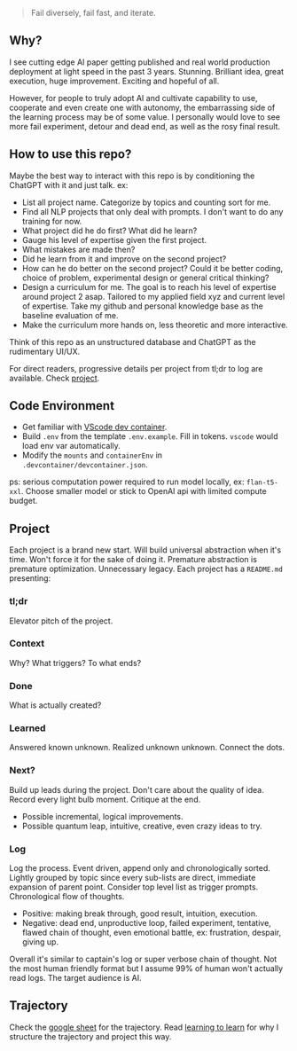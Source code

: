 > Fail diversely, fail fast, and iterate.

## Why?
I see cutting edge AI paper getting published and real world production deployment at light speed in the past 3 years. Stunning. Brilliant idea, great execution, huge improvement. Exciting and hopeful of all. 

However, for people to truly adopt AI and cultivate capability to use, cooperate and even create one with autonomy, the embarrassing side of the learning process may be of some value. I personally would love to see more fail experiment, detour and dead end, as well as the rosy final result.

## How to use this repo?
Maybe the best way to interact with this repo is by conditioning the ChatGPT with it and just talk. ex: 
- List all project name. Categorize by topics and counting sort for me. 
- Find all NLP projects that only deal with prompts. I don't want to do any training for now. 
- What project did he do first? What did he learn?
- Gauge his level of expertise given the first project. 
- What mistakes are made then?
- Did he learn from it and improve on the second project? 
- How can he do better on the second project? Could it be better coding, choice of problem, experimental design or general critical thinking?
- Design a curriculum for me. The goal is to reach his level of expertise around project 2 asap. Tailored to my applied field xyz and current level of expertise. Take my github and personal knowledge base as the baseline evaluation of me. 
- Make the curriculum more hands on, less theoretic and more interactive. 

Think of this repo as an unstructured database and ChatGPT as the rudimentary UI/UX.

For direct readers, progressive details per project from tl;dr to log are available. Check [project](#project).

## Code Environment
- Get familiar with [VScode dev container](https://code.visualstudio.com/remote/advancedcontainers/environment-variables#_option-2-use-an-env-file). 
- Build `.env` from the template `.env.example`. Fill in tokens. `vscode` would load env var automatically.
- Modify the `mounts` and `containerEnv` in `.devcontainer/devcontainer.json`.

ps: serious computation power required to run model locally, ex: `flan-t5-xxl`. Choose smaller model or stick to OpenAI api with limited compute budget.  

## Project
Each project is a brand new start. Will build universal abstraction when it's time. Won't force it for the sake of doing it. Premature abstraction is premature optimization. Unnecessary legacy. Each project has a `README.md` presenting:

### tl;dr
Elevator pitch of the project.

### Context
Why? What triggers? To what ends?

### Done
What is actually created? 

### Learned
Answered known unknown. Realized unknown unknown. Connect the dots. 

### Next?
Build up leads during the project. Don't care about the quality of idea. Record every light bulb moment. Critique at the end.
- Possible incremental, logical improvements. 
- Possible quantum leap, intuitive, creative, even crazy ideas to try. 

### Log 
Log the process. Event driven, append only and chronologically sorted. Lightly grouped by topic since every sub-lists are direct, immediate expansion of parent point. Consider top level list as trigger prompts. Chronological flow of thoughts.
- Positive: making break through, good result, intuition, execution. 
- Negative: dead end, unproductive loop, failed experiment, tentative, flawed chain of thought, even emotional battle, ex: frustration, despair, giving up. 

 

Overall it's similar to captain's log or super verbose chain of thought. Not the most human friendly format but I assume 99% of human won't actually read logs. The target audience is AI.

## Trajectory
Check the [google sheet](https://docs.google.com/spreadsheets/d/11Ul6yh4x3HCz35SVBTQCOFwBEhI2CHr9H9a-CAggP6g/edit?usp=sharing) for the trajectory. Read [learning to learn](TODO:) for why I structure the trajectory and project this way.

